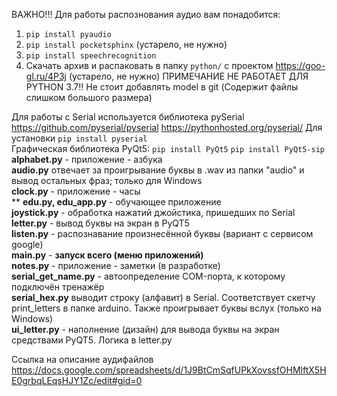 ВАЖНО!!! Для работы распознования аудио вам понадобится:
1. ``pip install pyaudio``
1. ``pip install pocketsphinx`` (устарело, не нужно)
1. ``pip install speechrecognition``
1. Скачать архив и распаковать в папку ``python/`` с проектом
https://goo-gl.ru/4P3j (устарело, не нужно)
ПРИМЕЧАНИЕ НЕ РАБОТАЕТ ДЛЯ PYTHON 3.7!!
Не стоит добавлять model в git (Содержит файлы слишком большого размера)


Для работы с Serial используется библиотека pySerial<br> 
https://github.com/pyserial/pyserial https://pythonhosted.org/pyserial/ 
Для установки ``pip install pyserial`` <br> Графическая библиотека 
PyQt5: ``pip install PyQt5`` ``pip install PyQt5-sip`` <br>
**alphabet.py** - приложение - азбука<br> **audio.py** отвечает за 
проигрывание буквы в .wav из папки "audio" и вывод остальных фраз; 
только для Windows<br> **clock.py** - приложение - часы<br>** **edu.py, 
edu_app.py** - обучающее приложение<br> **joystick.py** - обработка 
нажатий джойстика, пришедших по Serial<br> **letter.py** - вывод буквы 
на экран в PyQT5<br> **listen.py** - распознавание произнесённой буквы 
(вариант с сервисом google)<br> **main.py** - **запуск всего (меню 
приложений)**<br> **notes.py** - приложение - заметки (в разработке)<br> 
**serial_get_name.py** - автоопределение COM-порта, к которому подключён 
тренажёр<br> **serial_hex.py** выводит строку (алфавит) в Serial. 
Соответствует скетчу print_letters в папке arduino. Также проигрывает 
буквы вслух (только на Windows) <br> **ui_letter.py** - наполнение 
(дизайн) для вывода буквы на экран средствами PyQT5. Логика в 
letter.py<br>

Ссылка на описание аудифайлов
https://docs.google.com/spreadsheets/d/1J9BtCmSqfUPkXovssfOHMlftX5HE0grbqLEqsHJY1Zc/edit#gid=0
